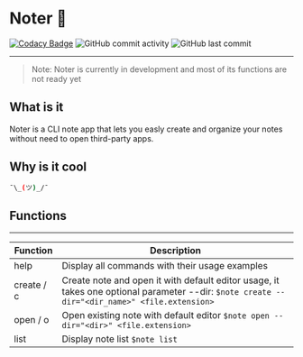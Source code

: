 # Noter 📓

[![Codacy Badge](https://api.codacy.com/project/badge/Grade/eb3248ca9e5e4608bf2fe88df8b0e457)](https://app.codacy.com/manual/MaciejWiatr/Noter?utm_source=github.com&utm_medium=referral&utm_content=MaciejWiatr/Noter&utm_campaign=Badge_Grade_Dashboard)
![GitHub commit activity](https://img.shields.io/github/commit-activity/w/MaciejWiatr/Noter)
![GitHub last commit](https://img.shields.io/github/last-commit/MaciejWiatr/Noter)

---

> Note: Noter is currently in development and most of
> its functions are not ready yet

## What is it

Noter is a CLI note app that lets you easly create and organize your notes without need to open third-party apps.

## Why is it cool

```sh
¯\_(ツ)_/¯
```

## Functions

---

| Function   | Description                                                                                                                                  |
| ---------- | -------------------------------------------------------------------------------------------------------------------------------------------- |
| help       | Display all commands with their usage examples                                                                                               |
| create / c | Create note and open it with default editor usage, it takes one optional parameter --dir: `$note create --dir="<dir_name>" <file.extension>` |
| open / o   | Open existing note with default editor `$note open --dir="<dir>" <file.extension>`                                                           |
| list       | Display note list `$note list`                                                                                                               |
